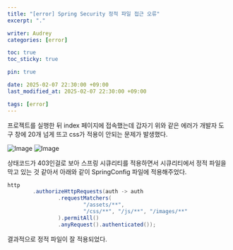 ```yaml
---
title: "[error] Spring Security 정적 파일 접근 오류"
excerpt: "."

writer: Audrey
categories: [error]

toc: true
toc_sticky: true

pin: true

date: 2025-02-07 22:30:00 +09:00
last_modified_at: 2025-02-07 22:30:00 +09:00

tags: [error]
---
```


프로젝트를 실행한 뒤 index 페이지에 접속했는데 갑자기 위와 같은 에러가 개발자 도구 창에 20개 넘게 뜨고 css가 적용이 안되는 문제가 발생했다.  

![Image](https://github.com/user-attachments/assets/1ded13a5-9084-45d7-aa8c-0daf265f3f0e)
![Image](https://github.com/user-attachments/assets/47288adf-ad0d-4f76-877e-5af03352cec5)


상태코드가 403인걸로 보아 스프링 시큐리티를 적용하면서 시큐리티에서 정적 파일을 막고 있는 것 같아서 아래와 같이 SpringConfig 파일에 적용해주었다.  

```java
http
        .authorizeHttpRequests(auth -> auth
                .requestMatchers(
                        "/assets/**",
                        "/css/**", "/js/**", "/images/**"
                ).permitAll()
                .anyRequest().authenticated());
```

결과적으로 정적 파일이 잘 적용되었다.